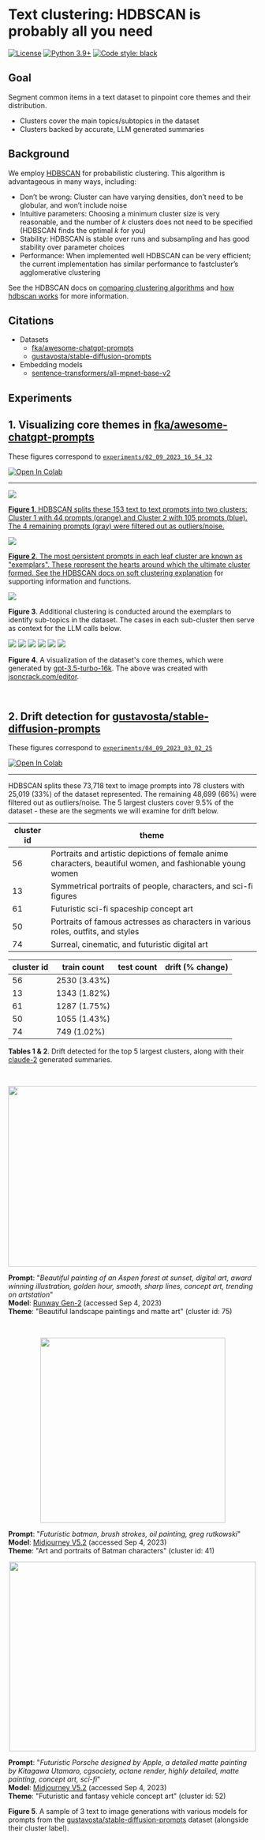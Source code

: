 # Text clustering: HDBSCAN is probably all you need

[![License](https://img.shields.io/badge/License-Apache_2.0-green.svg)](https://github.com/daniel-furman/Polyglot-or-Not/blob/main/LICENSE) 
[![Python 3.9+](https://img.shields.io/badge/python-3.9+-blue.svg)](https://www.python.org/downloads/release/python-390/) 
[![Code style: black](https://img.shields.io/badge/code%20style-black-000000.svg)](https://github.com/psf/black) 

## Goal

Segment common items in a text dataset to pinpoint core themes and their distribution. 

* Clusters cover the main topics/subtopics in the dataset
* Clusters backed by accurate, LLM generated summaries

## Background

We employ [HDBSCAN](https://hdbscan.readthedocs.io/en/latest/index.html) for probabilistic clustering. This algorithm is advantageous in many ways, including:

* Don’t be wrong: Cluster can have varying densities, don’t need to be globular, and won’t include noise
* Intuitive parameters: Choosing a minimum cluster size is very reasonable, and the number of *k* clusters does not need to be specified (HDBSCAN finds the optimal *k* for you)
* Stability: HDBSCAN is stable over runs and subsampling and has good stability over parameter choices
* Performance: When implemented well HDBSCAN can be very efficient; the current implementation has similar performance to fastcluster’s agglomerative clustering

See the HDBSCAN docs on [comparing clustering algorithms](https://hdbscan.readthedocs.io/en/latest/comparing_clustering_algorithms.html#hdbscan) and [how hdbscan works](https://hdbscan.readthedocs.io/en/latest/how_hdbscan_works.html) for more information.

## Citations

* Datasets
    * [fka/awesome-chatgpt-prompts](https://huggingface.co/datasets/fka/awesome-chatgpt-prompts)
    * [gustavosta/stable-diffusion-prompts](https://huggingface.co/datasets/Gustavosta/Stable-Diffusion-Prompts)  
* Embedding models
    * [sentence-transformers/all-mpnet-base-v2](https://huggingface.co/sentence-transformers/all-mpnet-base-v2)

## Experiments

## 1. Visualizing core themes in [fka/awesome-chatgpt-prompts](https://huggingface.co/datasets/fka/awesome-chatgpt-prompts)

These figures correspond to [`experiments/02_09_2023_16_54_32`](https://github.com/daniel-furman/awesome-chatgpt-prompts-clustering/tree/main/experiments/02_09_2023_16_54_32)

<a target="_blank" href="https://colab.research.google.com/github/daniel-furman/awesome-chatgpt-prompts-clustering/blob/main/notebooks/awesome-chatgpt-prompts-clustering.ipynb"> <img src="https://colab.research.google.com/assets/colab-badge.svg" alt="Open In Colab"/>

---

![](experiments/02_09_2023_16_54_32/assets/clusters_viz_1.png)

**Figure 1**. HDBSCAN splits these 153 text to text prompts into two clusters: Cluster 1 with 44 prompts (orange) and Cluster 2 with 105 prompts (blue). The 4 remaining prompts (gray) were filtered out as outliers/noise.

![](experiments/02_09_2023_16_54_32/assets/exemplars_viz_1.png)

**Figure 2**. The most persistent prompts in each leaf cluster are known as "exemplars". These represent the hearts around which the ultimate cluster formed. See the HDBSCAN docs on [soft clustering explanation](https://hdbscan.readthedocs.io/en/latest/soft_clustering_explanation.html#distance-based-membership) for supporting information and functions.

![](experiments/02_09_2023_16_54_32/assets/exemplars_viz_2.png)

**Figure 3**. Additional clustering is conducted around the exemplars to identify sub-topics in the dataset. The cases in each sub-cluster then serve as context for the LLM calls below.

![](experiments/02_09_2023_16_54_32/assets/cluster0_subcluster0.png)
![](experiments/02_09_2023_16_54_32/assets/cluster0_subcluster1.png)
![](experiments/02_09_2023_16_54_32/assets/cluster1_subcluster2.png)
![](experiments/02_09_2023_16_54_32/assets/cluster1_subcluster3.png)
![](experiments/02_09_2023_16_54_32/assets/cluster1_subcluster4.png)
![](experiments/02_09_2023_16_54_32/assets/cluster1_subcluster5.png)

**Figure 4**. A visualization of the dataset's core themes, which were generated by [gpt-3.5-turbo-16k](https://platform.openai.com/docs/models/gpt-3-5). The above was created with [jsoncrack.com/editor](https://jsoncrack.com/editor).

<br>

## 2. Drift detection for [gustavosta/stable-diffusion-prompts](https://huggingface.co/datasets/Gustavosta/Stable-Diffusion-Prompts)

These figures correspond to [`experiments/04_09_2023_03_02_25`](https://github.com/daniel-furman/awesome-chatgpt-prompts-clustering/tree/main/experiments/04_09_2023_03_02_25)

<a target="_blank" href="https://colab.research.google.com/github/daniel-furman/awesome-chatgpt-prompts-clustering/blob/main/notebooks/stable-diffusion-prompts-clustering.ipynb">
  <img src="https://colab.research.google.com/assets/colab-badge.svg" alt="Open In Colab"/>
</a>

---

HDBSCAN splits these 73,718 text to image prompts into 78 clusters with 25,019 (33%) of the dataset represented. The remaining 48,699 (66%) were filtered out as outliers/noise. The 5 largest clusters cover 9.5% of the dataset - these are the segments we will examine for drift below. 

| cluster id | theme |
|------------|--------------|
| 56         | Portraits and artistic depictions of female anime characters, beautiful women, and fashionable young women |
| 13         | Symmetrical portraits of people, characters, and sci-fi figures                                            |
| 61         | Futuristic sci-fi spaceship concept art                                                                    |
| 50         | Portraits of famous actresses as characters in various roles, outfits, and styles                          |
| 74         | Surreal, cinematic, and futuristic digital art                                                             |


| cluster id | train count  | test count | drift (% change) |
|------------|--------------|------------|------------------|
| 56         | 2530 (3.43%) |            |                  |
| 13         | 1343 (1.82%) |            |                  |
| 61         | 1287 (1.75%) |            |                  |
| 50         | 1055 (1.43%) |            |                  |
| 74         | 749 (1.02%)  |            |                  |

**Tables 1 & 2**. Drift detected for the top 5 largest clusters, along with their [claude-2](https://claude.ai/) generated summaries.

<br>

<p align="center"> <img src="experiments/04_09_2023_03_02_25/assets/aspens_runway.jpeg"/ width = "550" height = "366"> </p>

**Prompt**: "*Beautiful painting of an Aspen forest at sunset, digital art, award winning illustration, golden hour, smooth, sharp lines, concept art, trending on artstation*" <br>
**Model**: [Runway Gen-2](https://app.runwayml.com/video-tools/teams/dryanfurman/ai-tools/text-to-image) (accessed Sep 4, 2023) <br>
**Theme**: "Beautiful landscape paintings and matte art"  (cluster id: 75)<br>

<br>

<p align="center"> <img src="experiments/04_09_2023_03_02_25/assets/batman_midjourney.png"/ width = "375" height = "375"> </p>

**Prompt**: "*Futuristic batman, brush strokes, oil painting, greg rutkowski*" <br>
**Model**: [Midjourney V5.2](https://www.midjourney.com/app/) (accessed Sep 4, 2023) <br>
**Theme**: "Art and portraits of Batman characters" (cluster id: 41)<br>

<p align="center"> <img src="experiments/04_09_2023_03_02_25/assets/futuristic_car_midjourney.png"/ width = "500" height = "384"> </p>

**Prompt**: "*Futuristic Porsche designed by Apple, a detailed matte painting by Kitagawa Utamaro, cgsociety, octane render, highly detailed, matte painting, concept art, sci-fi*" <br>
**Model**: [Midjourney V5.2](https://www.midjourney.com/app/) (accessed Sep 4, 2023) <br>
**Theme**: "Futuristic and fantasy vehicle concept art"  (cluster id: 52) <br>


**Figure 5**. A sample of 3 text to image generations with various models for prompts from the [gustavosta/stable-diffusion-prompts](https://huggingface.co/datasets/Gustavosta/Stable-Diffusion-Prompts) dataset (alongside their cluster label). 